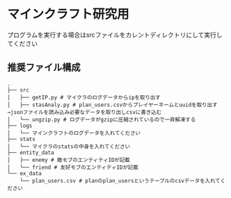 # マインクラフト研究用
プログラムを実行する場合はsrcファイルをカレントディレクトリにして実行してください
## 推奨ファイル構成
```
.
├── src
│   ├── getIP.py # マイクラのログデータからipを取り出す
│   ├── stasAnaly.py # plan_users.csvからプレイヤーネームとuuidを取り出す→jsonファイルを読み込み必要なデータを取り出しcsvに書き込む
│   └── ungzip.py # ログデータがgzipに圧縮されているので一斉解凍する
├── logs
│   └── マインクラフトのログデータを入れてください
├── stats
│   └── マイクラのstatsの中身を入れてください
├── entity_data
│   ├── enemy # 敵モブのエンティティIDが記載
│   └── friend # 友好モブのエンティティIDが記載
└── ex_data
    └── plan_users.csv # planのplan_usersというテーブルのcsvデータを入れてください
```

